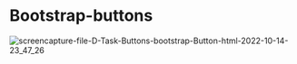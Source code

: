 # Bootstrap-buttons

![screencapture-file-D-Task-Buttons-bootstrap-Button-html-2022-10-14-23_47_26](https://user-images.githubusercontent.com/109859710/195914298-cbbfc2dd-d7ab-44ba-a009-ebc3f5d25fe0.png)
